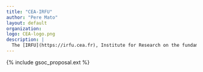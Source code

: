 ```yaml
---
title: "CEA-IRFU"
author: "Pere Mato"
layout: default
organization: 
logo: CEA-logo.png
description: |
  The [IRFU](https://irfu.cea.fr), Institute for Research on the fundamental laws of the universe, of the Fundamental Research Division of the [CEA](https://www.cea.fr), brings together three scientific disciplines, astrophysics, nuclear physics and particle physics, as well as all the associated technological expertise.
---
```


{% include gsoc_proposal.ext %}
